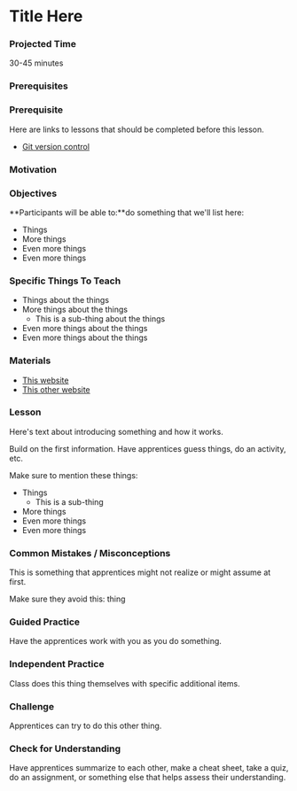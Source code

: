 
# Title Here

### Projected Time
30-45 minutes

### Prerequisites


### Prerequisite
Here are links to lessons that should be completed before this lesson.
- [Git version control](version-control/git-version-control/git-version-control.md)

### Motivation


### Objectives

**Participants will be able to:**do something that we'll list here:
- Things
- More things
- Even more things
- Even more things

### Specific Things To Teach
- Things about the things
- More things about the things
	- This is a sub-thing about the things
- Even more things about the things
- Even more things about the things

### Materials

- [This website](example.com)
- [This other website](otherexample.com)

### Lesson

Here's text about introducing something and how it works.

Build on the first information. Have apprentices guess things, do an activity, etc.

Make sure to mention these things:
- Things
	- This is a sub-thing
- More things
- Even more things
- Even more things


### Common Mistakes / Misconceptions

This is something that apprentices might not realize or might assume at first.

Make sure they avoid this: thing


### Guided Practice

Have the apprentices work with you as you do something.


### Independent Practice

Class does this thing themselves with specific additional items.


### Challenge

Apprentices can try to do this other thing.


### Check for Understanding

Have apprentices summarize to each other, make a cheat sheet, take a quiz, do an assignment, or something else that helps assess their understanding.
